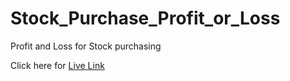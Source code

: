 # Stock_Purchase_Profit_or_Loss
Profit and Loss for Stock purchasing

Click here for <a href="https://deven-stocks-profit-loss.netlify.app/">Live Link</a>
